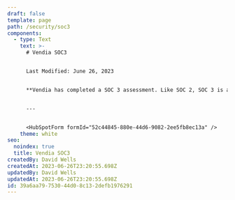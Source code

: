 ```yaml
---
draft: false
template: page
path: /security/soc3
components:
  - type: Text
    text: >-
      # Vendia SOC3


      Last Modified: June 26, 2023


      **Vendia has completed a SOC 3 assessment. Like SOC 2, SOC 3 is a report based on the auditing standards of the AICPA**


      ---


      <HubSpotForm formId="52c44845-880e-44d6-9082-2ee5fb8ec13a" />
    theme: white
seo:
  noindex: true
  title: Vendia SOC3
createdBy: David Wells
createdAt: 2023-06-26T23:20:55.698Z
updatedBy: David Wells
updatedAt: 2023-06-26T23:20:55.698Z
id: 39a6aa79-7530-44d0-8c13-2defb1976291
---
```

